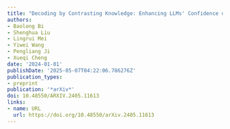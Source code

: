 ```yaml
---
title: "Decoding by Contrasting Knowledge: Enhancing LLMs' Confidence on Edited Facts"
authors:
- Baolong Bi
- Shenghua Liu
- Lingrui Mei
- Yiwei Wang
- Pengliang Ji
- Xueqi Cheng
date: '2024-01-01'
publishDate: '2025-05-07T04:22:06.786276Z'
publication_types:
- preprint
publication: '*arXiv*'
doi: 10.48550/ARXIV.2405.11613
links:
- name: URL
  url: https://doi.org/10.48550/arXiv.2405.11613
---
```

